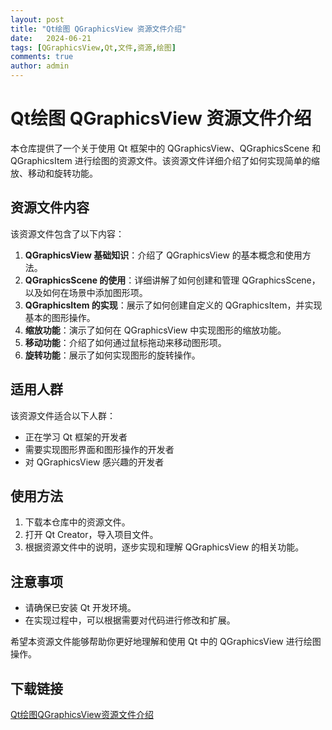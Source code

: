 ```yaml
---
layout: post
title: "Qt绘图 QGraphicsView 资源文件介绍"
date:   2024-06-21
tags: [QGraphicsView,Qt,文件,资源,绘图]
comments: true
author: admin
---
```

# Qt绘图 QGraphicsView 资源文件介绍

本仓库提供了一个关于使用 Qt 框架中的 QGraphicsView、QGraphicsScene 和 QGraphicsItem 进行绘图的资源文件。该资源文件详细介绍了如何实现简单的缩放、移动和旋转功能。

## 资源文件内容

该资源文件包含了以下内容：

1. **QGraphicsView 基础知识**：介绍了 QGraphicsView 的基本概念和使用方法。
2. **QGraphicsScene 的使用**：详细讲解了如何创建和管理 QGraphicsScene，以及如何在场景中添加图形项。
3. **QGraphicsItem 的实现**：展示了如何创建自定义的 QGraphicsItem，并实现基本的图形操作。
4. **缩放功能**：演示了如何在 QGraphicsView 中实现图形的缩放功能。
5. **移动功能**：介绍了如何通过鼠标拖动来移动图形项。
6. **旋转功能**：展示了如何实现图形的旋转操作。

## 适用人群

该资源文件适合以下人群：

- 正在学习 Qt 框架的开发者
- 需要实现图形界面和图形操作的开发者
- 对 QGraphicsView 感兴趣的开发者

## 使用方法

1. 下载本仓库中的资源文件。
2. 打开 Qt Creator，导入项目文件。
3. 根据资源文件中的说明，逐步实现和理解 QGraphicsView 的相关功能。

## 注意事项

- 请确保已安装 Qt 开发环境。
- 在实现过程中，可以根据需要对代码进行修改和扩展。

希望本资源文件能够帮助你更好地理解和使用 Qt 中的 QGraphicsView 进行绘图操作。

## 下载链接

[Qt绘图QGraphicsView资源文件介绍](https://pan.quark.cn/s/a8d5374cc81d)